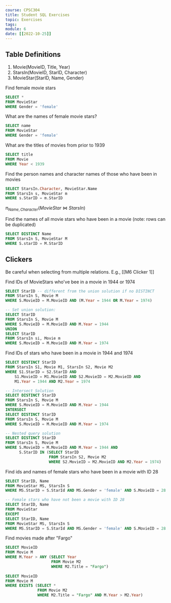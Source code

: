 ```yaml
---
course: CPSC304
title: Student SQL Exercises
topic: Exercises
tags:
module: 6
date: [[2022-10-25]]
---
```


## Table Definitions
1. Movie(MovieID, Title, Year)
2. StarsIn(MovieID, StarID, Character)
3. MovieStar(StarID, Name, Gender)

Find female movie stars
```SQL
SELECT *
FROM MovieStar
WHERE Gender = 'female'
```

What are the names of female movie stars?
```SQL
SELECT name
FROM MovieStar
WHERE Gender = 'female'
```

What are the titles of movies from prior to 1939
```SQL
SELECT title
FROM Movie
WHERE Year < 1939
```

Find the person names and character names of those who have been in movies
```SQL
SELECT StarsIn.Character, MovieStar.Name
FROM StarsIn s, MovieStar m
WHERE s.StarID = m.StarID
```

$\pi_{Name, Character}(MovieStar \Join StarsIn)$

Find the names of all movie stars who have been in a movie (note: rows can be duplicated)
```SQL
SELECT DISTINCT Name
FROM StarsIn S, MovieStar M
WHERE S.starID = M.StarID
```

## Clickers
Be careful when selecting from multiple relations. E.g., [[M6 Clicker 1]]

Find IDs of MovieStars who've bee in a movie in 1944 or 1974
```SQL
SELECT StarID -- different from the union solution if no DISTINCT
FROM StarsIn S, Movie M
WHERE S.MovieID = M.MovieID AND (M.Year = 1944 OR M.Year = 1974)

-- Set union solution:
SELECT StarID
FROM StarsIn S, Movie M
WHERE S.MovieID = M.MovieID AND M.Year = 1944
UNION
SELECT StarID
FROM StarsIn si, Movie m
WHERE S.MovieID = M.MovieID AND M.Year = 1974
```

Find IDs of stars who have been in a movie in 1944 and 1974
```SQL
SELECT DISTINCT StarID
FROM StarsIn S1, Movie M1, StarsIn S2, Movie M2
WHERE S1.StarID = S2.StarID AND
    S1.MovieID = M1.MovieID AND S2.MovieID = M2.MovieID AND
    M1.Year = 1944 AND M2.Year = 1974

-- Intersect Solution
SELECT DISTINCT StarID
FROM StarsIn S, Movie M
WHERE S.MovieID = M.MovieID AND M.Year = 1944
INTERSECT
SELECT DISTINCT StarID
FROM StarsIn S, Movie M
WHERE S.MovieID = M.MovieID AND M.Year = 1974

-- Nested query solution
SELECT DISTINCT StarID
FROM StarsIn S, Movie M
WHERE S.MovieID = M.MovieID AND M.Year = 1944 AND
      S.StarID IN (SELECT StarID
                   FROM StarsIn S2, Movie M2
                   WHERE S2.MovieID = M2.MovieID AND M2.Year = 1974)
```

Find ids and names of female stars who have been in a movie with ID 28
```SQL
SELECT StarID, Name
FROM MovieStar MS, StarsIn S
WHERE MS.StarID = S.StarId AND MS.Gender = 'female' AND S.MovieID = 28

-- Female stars who have not been a movie with ID 28
SELECT StarID, Name
FROM MovieStar
EXCEPT
SELECT StarID, Name
FROM MovieStar MS, StarsIn S
WHERE MS.StarID = S.StarId AND MS.Gender = 'female' AND S.MovieID = 28
```

Find movies made after "Fargo"
```SQL
SELECT MovieID
FROM Movie M
WHERE M.Year > ANY (SELECT Year
                    FROM Movie M2
                    WHERE M2.Title = "Fargo")
                    
SELECT MovieID
FROM Movie M
WHERE EXISTS (SELECT *
              FROM Movie M2
              WHERE M2.Title = "Fargo" AND M.Year > M2.Year)
```